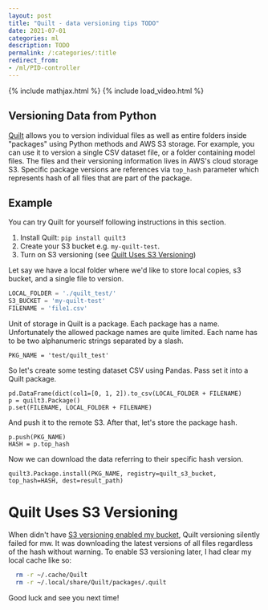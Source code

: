```yaml
---
layout: post
title: "Quilt - data versioning tips TODO"
date: 2021-07-01
categories: ml
description: TODO
permalink: /:categories/:title
redirect_from:
- /ml/PID-controller
---
```


{% include mathjax.html %}
{% include load_video.html %}

## Versioning Data from Python
[Quilt](https://quiltdata.com/) allows you to version individual files as well as entire folders inside "packages" using Python methods and AWS S3 storage.
For example, you can use it to version a single CSV dataset file, or a folder containing model files.
The files and their versioning information lives in AWS's cloud storage S3.
Specific package versions are references via `top_hash` parameter which represents hash of all files that are part of the package.


## Example
You can try Quilt for yourself following instructions in this section.

1. Install Quilt: ``` pip install quilt3 ```
2. Create your S3 bucket e.g. `my-quilt-test`.
3. Turn on S3 versioning (see [Quilt Uses S3 Versioning](#quilt-uses-s3-versioning))

Let say we have a local folder where we'd like to store local copies, s3 bucket, and a single file to version.
```python
LOCAL_FOLDER = './quilt_test/'
S3_BUCKET = 'my-quilt-test'
FILENAME = 'file1.csv'
```

Unit of storage in Quilt is a package.
Each package has a name.
Unfortunately the allowed package names are quite limited.
Each name has to be two alphanumeric strings separated by a slash.

```
PKG_NAME = 'test/quilt_test'
```
So let's create some testing dataset CSV using Pandas.
Pass set it into a Quilt package.
```
pd.DataFrame(dict(col1=[0, 1, 2]).to_csv(LOCAL_FOLDER + FILENAME)
p = quilt3.Package()
p.set(FILENAME, LOCAL_FOLDER + FILENAME)
```

And push it to the remote S3. After that, let's store the package hash.

```
p.push(PKG_NAME)
HASH = p.top_hash
```

Now we can download the data referring to their specific hash version.

```
quilt3.Package.install(PKG_NAME, registry=quilt_s3_bucket, top_hash=HASH, dest=result_path)
```

# Quilt Uses S3 Versioning

When didn't have [S3 versioning enabled my bucket](https://docs.aws.amazon.com/AmazonS3/latest/userguide/Versioning.html), Quilt versioning silently failed for mw.
It was downloading the latest versions of all files regardless of the hash without warning.
To enable S3 versioning later, I had clear my local cache like so:

```bash
  rm -r ~/.cache/Quilt
  rm -r ~/.local/share/Quilt/packages/.quilt 
```

Good luck and see you next time!